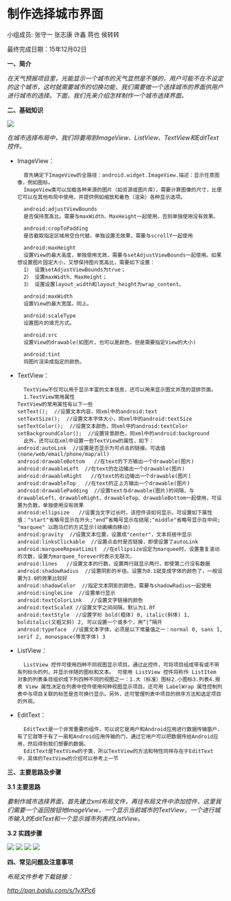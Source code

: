 # 制作选择城市界面

小组成员: 张守一 张志康 许鑫 蒋也 侯转转

最终完成日期：15年12月02日



**一、简介**

*在天气预报项目里，光能显示一个城市的天气显然是不够的，用户可能不在不设定的这个城市，这时就需要城市的切换功能，我们需要做一个选择城市的界面供用户进行城市的选择。下面，我们先来介绍怎样制作一个城市选择界面。*

**二、基础知识**

  *![](06_4.png)*

*在城市选择布局中，我们将要用到ImageView、ListView、TextView和EditText控件。*

* ImageView：

        首先确定下ImageView的全路径：android.widget.ImageView.描述：显示任意图像，例如图标。
        ImageView类可以加载各种来源的图片（如资源或图片库），需要计算图像的尺寸，比便它可以在其他布局中使用，并提供例如缩放和着色（渲染）各种显示选项。

        android:adjustViewBounds
        是否保持宽高比。需要与maxWidth、MaxHeight一起使用，否则单独使用没有效果。

        android:cropToPadding
        是否截取指定区域用空白代替。单独设置无效果，需要与scrollY一起使用

        android:maxHeight
        设置View的最大高度，单独使用无效，需要与setAdjustViewBounds一起使用。如果想设置图片固定大小，又想保持图片宽高比，需要如下设置：
        1） 设置setAdjustViewBounds为true；
        2） 设置maxWidth、MaxHeight；
        3） 设置设置layout_width和layout_height为wrap_content。

        android:maxWidth
        设置View的最大宽度。同上。

        android:scaleType
        设置图片的填充方式。

        android:src
        设置View的drawable(如图片，也可以是颜色，但是需要指定View的大小)

        android:tint
        将图片渲染成指定的颜色。

* TextView：

        TextView不仅可以用于显示丰富的文本信息，还可以用来显示图文并茂的混排页面。
        1.TextView常用属性
      TextView的常用属性有以下一些
      setText();  //设置文本内容，同xml中的android:text
      setTextSize();  //设置文本字体大小，同xml中的android:textSize
      setTextColor();  //设置文本颜色，同xml中的android:textColor
      setBackgroundColor();  //设置背景颜色，同xml中的android:background
        此外，还可以在xml中设置一些TextView的属性，如下：
      android:autoLink  //设置是否显示为可点击的链接。可选值(none/web/email/phone/map/all)
      android:drawableBottom   //在text的下方输出一个drawable(图片)
      android:drawableLeft  //在text的左边输出一个drawable(图片)
      android:drawableRight   //在text的右边输出一个drawable(图片)
      android:drawableTop   //在text的正上方输出一个drawable(图片)
      android:drawablePadding  //设置text与drawable(图片)的间隔，与drawableLeft、drawableRight、drawableTop、drawableBottom一起使用，可设置为负数，单独使用没有效果
      android:ellipsize   //设置当文字过长时，该控件该如何显示。可设置如下属性值："start"省略号显示在开头;"end”省略号显示在结尾;"middle"省略号显示在中间; "marquee" 以跑马灯的方式显示(动画横向移动)
      android:gravity  //设置文本位置，设置成"center"，文本将居中显示
      android:linksClickable  //设置点击时是否链接，即使设置了autoLink
      android:marqueeRepeatLimit  //在ellipsize设定为marquee时，设置重复滚动的次数，设置为marquee_forever时表示无限次。
      android:lines   //设置文本的行数，设置两行就显示两行，即使第二行没有数据
      android:shadowRadius  //设置阴影的半径。设置为0.1就变成字体的颜色了，一般设置为3.0的效果比较好
      android:shadowColor  //指定文本阴影的颜色，需要与shadowRadius一起使用
      android:singleLine  //设置单行显示
      android:textColorLink   //设置文字链接的颜色
      android:textScaleX //设置文字之间间隔，默认为1.0f
      android:textStyle  //设置字形 bold(粗体) 0, italic(斜体) 1, bolditalic(又粗又斜) 2, 可以设置一个或多个，用“|”隔开
      android:typeface  //设置文本字体，必须是以下常量值之一：normal 0, sans 1, serif 2, monospace(等宽字体) 3


* ListView：

        ListView 控件可使用四种不同视图显示项目。通过此控件，可将项目组成带有或不带有列标头的列，并显示伴随的图标和文本。 可使用 ListView 控件将称作 ListItem 对象的列表条目组织成下列四种不同的视图之一：1.大（标准）图标2.小图标3.列表4.报表 View 属性决定在列表中控件使用何种视图显示项目。还可用 LabelWrap 属性控制列表中与项目关联的标签是否可换行显示。另外，还可管理列表中项目的排序方法和选定项目的外观。

* EditText：

        EditText是一个非常重要的组件，可以说它是用户和Android应用进行数据传输窗户，有了它就等于有了一扇和Android应用传输的门，通过它用户可以把数据传给Android应用，然后得到我们想要的数据。
        EditText是TextView的子类，所以TextView的方法和特性同样存在于EditText中，具体的TextView的介绍可以参考上一节




**三、主要思路及步骤**

**3.1 主要思路**

*要制作城市选择界面，首先建立xml布局文件，再往布局文件中添加控件，这里我们需要一个返回按钮地ImageView，一个显示当前城市的TextView，一个进行城市输入的EditText和一个显示城市列表的ListView。*

**3.2 实践步骤**

*![](06_01.jpg)*
*![](06_02.png)*
*![](06_03.png)*
*![](06_04.png)*

**四、常见问题及注意事项**

*布局文件参考下载链接：*

*http://pan.baidu.com/s/1yXPc6*


